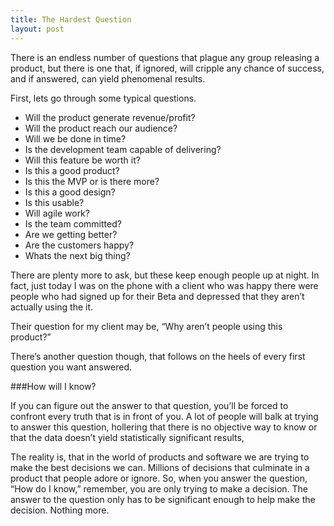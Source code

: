```yaml
---
title: The Hardest Question
layout: post
---
```

There is an endless number of questions that plague any group releasing a product, but there is one that, if ignored, will cripple any chance of success, and if answered, can yield phenomenal results.

First, lets go through some typical questions.

* Will the product generate revenue/profit?
* Will the product reach our audience?
* Will we be done in time?
* Is the development team capable of delivering?
* Will this feature be worth it?
* Is this a good product?
* Is this the MVP or is there more?
* Is this a good design?
* Is this usable?
* Will agile work?
* Is the team committed?
* Are we getting better?
* Are the customers happy?
* Whats the next big thing?

There are plenty more to ask, but these keep enough people up at night. In fact, just today I was on the phone with a client who was happy there were people who had signed up for their Beta and depressed that they aren’t actually using the it.

Their question for my client may be, “Why aren’t people using this product?”

There’s another question though, that follows on the heels of every first question you want answered.

###How will I know?

If you can figure out the answer to that question, you’ll be forced to confront every truth that is in front of you. A lot of people will balk at trying to answer this question, hollering that there is no objective way to know or that the data doesn’t yield statistically significant results,

The reality is, that in the world of products and software we are trying to make the best decisions we can. Millions of decisions that culminate in a product that people adore or ignore. So, when you answer the question, “How do I know,” remember, you are only trying to make a decision. The answer to the question only has to be significant enough to help make the decision. Nothing more.
